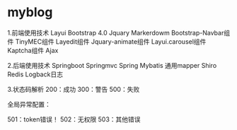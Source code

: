 # myblog
1.前端使用技术
Layui
Bootstrap 4.0
Jquary
Markerdowm
Bootstrap-Navbar组件
TinyMEC组件
Layedit组件
Jquary-animate组件
Layui.carousel组件
Kaptcha组件
Ajax

2.后端使用技术
Springboot
Springmvc
Spring
Mybatis
通用mapper
Shiro
Redis
Logback日志

3.状态码解析
200：成功
300：警告
500：失败

全局异常配置：

501：token错误！
502：无权限
503：其他错误
